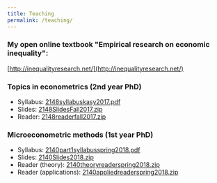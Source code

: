 ```yaml
---
title: Teaching
permalink: /teaching/
---
```


### My open online textbook "Empirical research on economic inequality":
[http://inequalityresearch.net/](http://inequalityresearch.net/) 



### Topics in econometrics (2nd year PhD)

* Syllabus: [2148syllabuskasy2017.pdf](/files/papers/2148syllabuskasy2017.pdf) 
* Slides: [2148SlidesFall2017.zip](/files/papers/2148SlidesFall2017.zip) 
* Reader: [2148readerfall2017.zip](/files/papers/2148readerfall2017.zip) 


### Microeconometric methods (1st year PhD)
* Syllabus: [2140part1syllabusspring2018.pdf](/files/papers/2140part1syllabusspring2018.pdf) 
* Slides: [2140Slides2018.zip](/files/papers/2140Slides2018.zip) 
* Reader (theory): [2140theoryreaderspring2018.zip](/files/papers/2140theoryreaderspring2018.zip) 
* Reader (applications): [2140appliedreaderspring2018.zip](/files/papers/2140appliedreaderspring2018.zip) 